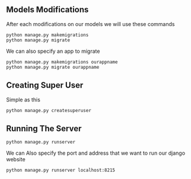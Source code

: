 ## Models Modifications
After each modifications on our models we will use these commands
```
python manage.py makemigrations
python manage.py migrate
```
We can also specify an app to migrate
```
python manage.py makemigrations ourappname
python manage.py migrate ourappname
```

## Creating Super User
Simple as this
```
python manage.py createsuperuser
```

## Running The Server
```
python manage.py runserver
```
We can Also specify the port and address that we want to run our django website
```
python manage.py runserver localhost:8215
```